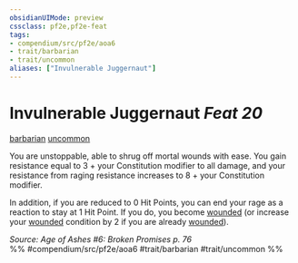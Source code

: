 ```yaml
---
obsidianUIMode: preview
cssclass: pf2e,pf2e-feat
tags:
- compendium/src/pf2e/aoa6
- trait/barbarian
- trait/uncommon
aliases: ["Invulnerable Juggernaut"]
---
```

# Invulnerable Juggernaut  *Feat 20*  
[barbarian](../../rules/traits/barbarian.md)  [uncommon](../../rules/traits/uncommon.md)  


You are unstoppable, able to shrug off mortal wounds with ease. You gain resistance equal to 3 + your Constitution modifier to all damage, and your resistance from raging resistance increases to 8 + your Constitution modifier.

In addition, if you are reduced to 0 Hit Points, you can end your rage as a reaction to stay at 1 Hit Point. If you do, you become [wounded](../../rules/conditions.md#Wounded) (or increase your [wounded](../../rules/conditions.md#Wounded) condition by 2 if you are already [wounded](../../rules/conditions.md#Wounded)).

*Source: Age of Ashes #6: Broken Promises p. 76*  
%% #compendium/src/pf2e/aoa6 #trait/barbarian #trait/uncommon %%